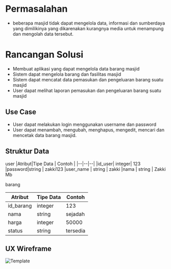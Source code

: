 # Permasalahan

 - beberapa masjid tidak dapat mengelola data, informasi dan sumberdaya yang dimilikinya yang dikarenakan kurangnya media untuk menampung dan mengolah data tersebut.


# Rancangan Solusi

 - Membuat aplikasi yang dapat mengelola data barang masjid
 - Sistem dapat mengelola barang dan fasilitas masjid
 - Sistem dapat mencatat data pemasukan dan pengeluaran barang suatu masjid
 - User dapat melihat laporan pemasukan dan pengeluaran barang suatu masjid

## Use Case

- User dapat melakukan login menggunakan username dan password
- User dapat menambah, mengubah, menghapus, mengedit, mencari dan mencetak data barang masjid.

## Struktur Data
user
|Atribut|Tipe Data | Contoh |
|--|--|--|
|id_user| integer| 123
|password|string | zakki123
|user_name | string | zakki
|nama | string | Zakki Mb

barang

| Atribut |Tipe Data  |Contoh
|--|--|--|
|id_barang | integer | 123
|nama | string | sejadah
|harga |integer | 50000
|status |string | tersedia


## UX  Wireframe

![Template](https://user-images.githubusercontent.com/113114382/189554520-55a1155a-09a4-499b-a2b9-184d962bf954.png)



